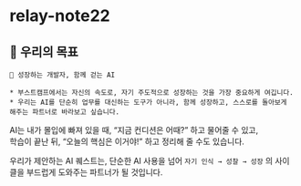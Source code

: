 # relay-note22

## 🎯 우리의 목표

```
🤖 성장하는 개발자, 함께 걷는 AI

* 부스트캠프에서는 자신의 속도로, 자기 주도적으로 성장하는 것을 가장 중요하게 여깁니다.
* 우리는 AI를 단순히 업무를 대신하는 도구가 아니라, 함께 성장하고, 스스로를 돌아보게 해주는 파트너로 바라보고 싶습니다.
```

AI는 내가 몰입에 빠져 있을 때, “지금 컨디션은 어때?” 하고 물어줄 수 있고, <br/>
학습이 끝난 뒤, “오늘의 핵심은 이거야!” 하고 정리해 줄 수도 있습니다.

우리가 제안하는 AI 퀘스트는, 단순한 AI 사용을 넘어 `자기 인식 → 성찰 → 성장` 의 사이클을 부드럽게 도와주는 파트너가 될 것입니다.
